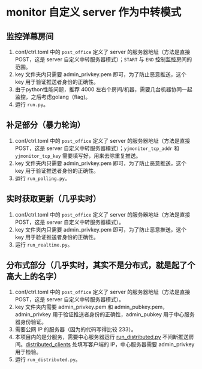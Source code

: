 # monitor 自定义 server 作为中转模式
## 监控弹幕房间
1. conf/ctrl.toml 中的 `post_office` 定义了 server 的服务器地址（方法是直接 POST，这是 server 自定义中转服务器模式）；`START` 与 `END` 控制监控房间的范围。
1. key 文件夹内只需要 admin_privkey.pem 即可，为了防止恶意推送，这个 key 用于验证推送者身份的正确性。
1. 由于python性能问题，推荐 4000 左右个房间/机器，需要几台机器协同一起监控，之后考虑golang（flag)。
1. 运行 `run.py`。
## 补足部分（暴力轮询）
1. conf/ctrl.toml 中的 `post_office` 定义了 server 的服务器地址（方法是直接 POST，这是 server 自定义中转服务器模式）；`yjmonitor_tcp_addr` 和 `yjmonitor_tcp_key` 需要填写好，用来去除重复推送。
1. key 文件夹内只需要 admin_privkey.pem 即可，为了防止恶意推送，这个 key 用于验证推送者身份的正确性。
1. 运行 `run_polling.py`。
## 实时获取更新（几乎实时）
1. conf/ctrl.toml 中的 `post_office` 定义了 server 的服务器地址（方法是直接 POST，这是 server 自定义中转服务器模式）。
1. key 文件夹内只需要 admin_privkey.pem 即可，为了防止恶意推送，这个 key 用于验证推送者身份的正确性。
1. 运行 `run_realtime.py`。
## 分布式部分（几乎实时，其实不是分布式，就是起了个高大上的名字）
1. conf/ctrl.toml 中的 `post_office` 定义了 server 的服务器地址（方法是直接 POST，这是 server 自定义中转服务器模式）。
1. key 文件夹内需要 admin_privkey.pem 和 admin_pubkey.pem，admin_privkey 用于验证推送者身份的正确性，admin_pubkey 用于中心服务器身份验证。
1. 需要公网 IP 的服务器（因为的代码写得比较 233）。
1. 本项目内的是分服务，需要中心服务器运行 [run_distributed.py](https://github.com/yjqiang/bili_utils/blob/master/fetch_roomids/refresh_rooms_hub/run_distributed.py) 不间断推送房间。[distributed_clients](https://github.com/yjqiang/bili_utils/blob/master/fetch_roomids/refresh_rooms_hub/run_distributed.py#L16) 处填写客户端的 IP，中心服务器需要 admin_privkey 用于检验。
1. 运行 `run_distributed.py`。